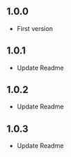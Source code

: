 ## 1.0.0

* First version

## 1.0.1
* Update Readme

## 1.0.2
* Update Readme

## 1.0.3
* Update Readme